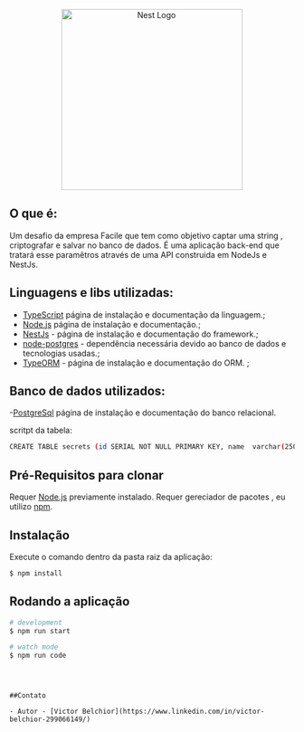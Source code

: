 <p align="center">
  <a href="http://nestjs.com/" target="blank"><img src="https://image.shutterstock.com/image-vector/square-grunge-red-challenge-stamp-260nw-644777590.jpg" width="320" alt="Nest Logo" /></a>
</p>

## O que é:

Um desafio da empresa Facile que tem como objetivo captar uma string , criptografar e salvar no banco de dados. É uma aplicação back-end que tratará esse paramêtros através de uma API construida em NodeJs e NestJs.

## Linguagens e libs utilizadas:

- [TypeScript](https://www.typescriptlang.org/download) página de instalação e documentação da linguagem.;
- [Node.js](https://nodejs.org/) página de instalação e documentação.;
- [NestJs](https://docs.nestjs.com/) - página de instalação e documentação do framework.;
- [node-postgres](https://www.npmjs.com/package/pg) - dependência necessária devido ao banco de dados e tecnologias usadas.;
- [TypeORM](https://typeorm.io) - página de instalação e documentação do ORM. ;

## Banco de dados utilizados:

-[PostgreSql](https://www.postgresql.org/) página de instalação e documentação do banco relacional.

scritpt da tabela:

```bash
CREATE TABLE secrets (id SERIAL NOT NULL PRIMARY KEY, name  varchar(250));
```

## Pré-Requisitos para clonar

Requer [Node.js](https://nodejs.org/) previamente instalado.
Requer gereciador de pacotes , eu utilizo [npm](https://docs.npmjs.com/about-npm).

## Instalação

Execute o comando dentro da pasta raiz da aplicação:

```bash
$ npm install
```

## Rodando a aplicação

```bash
# development
$ npm run start

# watch mode
$ npm run code

```

```



##Contato

- Autor - [Victor Belchior](https://www.linkedin.com/in/victor-belchior-299066149/)


```

